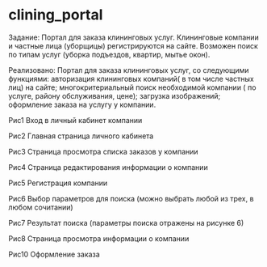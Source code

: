 # clining_portal
Задание: Портал для заказа клининговых услуг. Клининговые компании и частные лица (уборщицы) регистрируются на сайте. Возможен поиск по типам услуг (уборка подъездов, квартир, мытье окон).

Реализовано: Портал для заказа клининговых услуг, со следующими функциями: авторизация клининговых компаний( в том числе частных лиц)  на сайте; многокритериальный поиск необходимой компании ( по услуге, району обслуживания, цене); загрузка изображений; оформление заказа на услугу у компании.


Рис1 Вход в личный кабинет компании
 
Рис2 Главная страница личного кабинета
 
Рис3 Страница просмотра списка заказов у компании
 
Рис4 Страница редактирования информации о компании
 
Рис5 Регистрация компании
 
Рис6 Выбор параметров для поиска (можно выбрать любой из трех, в любом сочитании)
 
Рис7 Результат поиска (параметры поиска отражены на рисунке 6)
 
Рис8 Страница просмотра информации о компании
 
Рис10 Оформление заказа 
